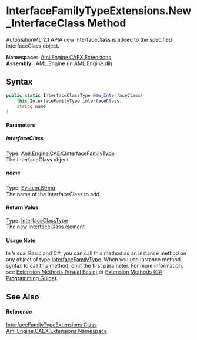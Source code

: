 InterfaceFamilyTypeExtensions.New_InterfaceClass Method
=======================================================
AutomationML 2.1 APIA new InterfaceClass is added to the specified InterfaceClass object.

  **Namespace:**  [Aml.Engine.CAEX.Extensions][1]  
  **Assembly:**  AML.Engine (in AML.Engine.dll)

Syntax
------

```csharp
public static InterfaceClassType New_InterfaceClass(
	this InterfaceFamilyType interfaceClass,
	string name
)
```

#### Parameters

##### *interfaceClass*
Type: [Aml.Engine.CAEX.InterfaceFamilyType][2]  
The InterfaceClass object

##### *name*
Type: [System.String][3]  
The name of the InterfaceClass to add

#### Return Value
Type: [InterfaceClassType][4]  
The new InterfaceClass element
#### Usage Note
In Visual Basic and C#, you can call this method as an instance method on any object of type [InterfaceFamilyType][2]. When you use instance method syntax to call this method, omit the first parameter. For more information, see [Extension Methods (Visual Basic)][5] or [Extension Methods (C# Programming Guide)][6].

See Also
--------

#### Reference
[InterfaceFamilyTypeExtensions Class][7]  
[Aml.Engine.CAEX.Extensions Namespace][1]  

[1]: ../README.md
[2]: ../../Aml.Engine.CAEX/InterfaceFamilyType/README.md
[3]: https://docs.microsoft.com/dotnet/api/system.string
[4]: ../../Aml.Engine.CAEX/InterfaceClassType/README.md
[5]: https://docs.microsoft.com/dotnet/visual-basic/programming-guide/language-features/procedures/extension-methods
[6]: https://docs.microsoft.com/dotnet/csharp/programming-guide/classes-and-structs/extension-methods
[7]: README.md
[8]: https://www.automationml.org
[9]: ../../icons/logoShade.png